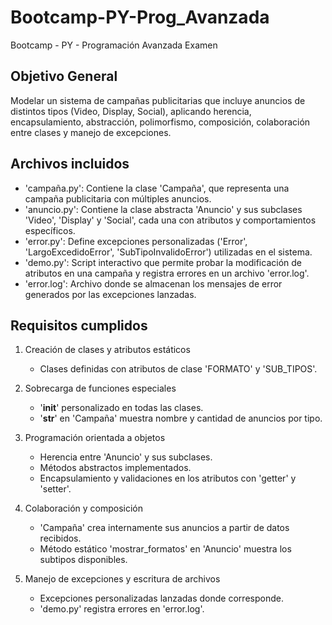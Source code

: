 # Bootcamp-PY-Prog_Avanzada
Bootcamp - PY - Programación Avanzada Examen

## Objetivo General ## 

Modelar un sistema de campañas publicitarias que incluye anuncios de distintos tipos (Video, Display, Social), aplicando herencia, encapsulamiento, abstracción, polimorfismo, composición, colaboración entre clases y manejo de excepciones.

## Archivos incluidos ##

- 'campaña.py': Contiene la clase 'Campaña', que representa una campaña publicitaria con múltiples anuncios.
- 'anuncio.py': Contiene la clase abstracta 'Anuncio' y sus subclases 'Video', 'Display' y 'Social', cada una con atributos y comportamientos específicos.
- 'error.py': Define excepciones personalizadas ('Error', 'LargoExcedidoError', 'SubTipoInvalidoError') utilizadas en el sistema.
- 'demo.py': Script interactivo que permite probar la modificación de atributos en una campaña y registra errores en un archivo 'error.log'.
- 'error.log': Archivo donde se almacenan los mensajes de error generados por las excepciones lanzadas.

## Requisitos cumplidos ##

1. Creación de clases y atributos estáticos
   - Clases definidas con atributos de clase 'FORMATO' y 'SUB_TIPOS'.

2. Sobrecarga de funciones especiales
   - '__init__' personalizado en todas las clases.
   - '__str__' en 'Campaña' muestra nombre y cantidad de anuncios por tipo.

3. Programación orientada a objetos
   - Herencia entre 'Anuncio' y sus subclases.
   - Métodos abstractos implementados.
   - Encapsulamiento y validaciones en los atributos con 'getter' y 'setter'.

4. Colaboración y composición
   - 'Campaña' crea internamente sus anuncios a partir de datos recibidos.
   - Método estático 'mostrar_formatos' en 'Anuncio' muestra los subtipos disponibles.

5. Manejo de excepciones y escritura de archivos
   - Excepciones personalizadas lanzadas donde corresponde.
   - 'demo.py' registra errores en 'error.log'.
